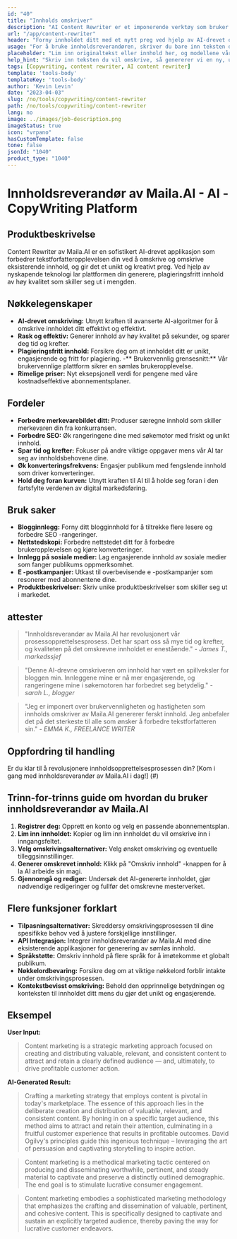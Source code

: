 ```yaml
---
id: "40"
title: "Innholds omskriver"
description: "AI Content Rewriter er et imponerende verktøy som bruker avanserte AI -algoritmer for automatisk å omskrive og omformulere inngangsteksten din, noe som gjør den unik, engasjerende og mer tiltalende.  Dette verktøyet er ideelt for bloggere, tekstforfattere og innholdsskapere som ønsker å forbedre innholdskvaliteten og unngå plagieringsproblemer."
url: "/app/content-rewriter"
header: "Forny innholdet ditt med et nytt preg ved hjelp av AI-drevet omskriving."
usage: "For å bruke innholdsreverandøren, skriver du bare inn teksten du vil omskrive.  Dette verktøyet vil da generere en unik, godt strukturert og engasjerende versjon av det originale innholdet, og opprettholde konteksten og viktige ideer."
placeholder: "Lim inn originaltekst eller innhold her, og modellene våre vil omskrive den for å skape en unik, engasjerende og tiltalende versjon."
help_hint: "Skriv inn teksten du vil omskrive, så genererer vi en ny, unik versjon mens vi bevarer den opprinnelige betydningen og konteksten.  Ideell for å forbedre innholdskvaliteten og unngå plagieringsproblemer."
tags: [Copywriting, content rewriter, AI content rewriter]
template: 'tools-body'
templateKey: 'tools-body'
author: 'Kevin Levin'
date: "2023-04-03"
slug: /no/tools/copywriting/content-rewriter
path: /no/tools/copywriting/content-rewriter
lang: no
image: ../images/job-description.png
imageStatus: true
icon: "vrpano"
hasCustomTemplate: false
tone: false
jsonId: "1040"
product_type: "1040"
---
```

# Innholdsreverandør av Maila.AI - AI -CopyWriting Platform

## Produktbeskrivelse

Content Rewriter av Maila.AI er en sofistikert AI-drevet applikasjon som forbedrer tekstforfatteropplevelsen din ved å omskrive og omskrive eksisterende innhold, og gir det et unikt og kreativt preg.  Ved hjelp av nyskapende teknologi lar plattformen din generere, plagieringsfritt innhold av høy kvalitet som skiller seg ut i mengden.

## Nøkkelegenskaper

- **AI-drevet omskriving:** Utnytt kraften til avanserte AI-algoritmer for å omskrive innholdet ditt effektivt og effektivt.
 - **Rask og effektiv:** Generer innhold av høy kvalitet på sekunder, og sparer deg tid og krefter.
 - **Plagieringsfritt innhold:** Forsikre deg om at innholdet ditt er unikt, engasjerende og fritt for plagiering.
 -** Brukervennlig grensesnitt:** Vår brukervennlige plattform sikrer en sømløs brukeropplevelse.
 - **Rimelige priser:** Nyt eksepsjonell verdi for pengene med våre kostnadseffektive abonnementsplaner.

## Fordeler

- **Forbedre merkevarebildet ditt:** Produser særegne innhold som skiller merkevaren din fra konkurransen.
 - **Forbedre SEO:** Øk rangeringene dine med søkemotor med friskt og unikt innhold.
 - **Spar tid og krefter:** Fokuser på andre viktige oppgaver mens vår AI tar seg av innholdsbehovene dine.
 - **Øk konverteringsfrekvens:** Engasjer publikum med fengslende innhold som driver konverteringer.
 - **Hold deg foran kurven:** Utnytt kraften til AI til å holde seg foran i den fartsfylte verdenen av digital markedsføring.

## Bruk saker

- **Blogginnlegg:** Forny ditt blogginnhold for å tiltrekke flere lesere og forbedre SEO -rangeringer.
 - **Nettstedskopi:** Forbedre nettstedet ditt for å forbedre brukeropplevelsen og kjøre konverteringer.
 - **Innlegg på sosiale medier:** Lag engasjerende innhold av sosiale medier som fanger publikums oppmerksomhet.
 - **E -postkampanjer:** Utkast til overbevisende e -postkampanjer som resonerer med abonnentene dine.
 - **Produktbeskrivelser:** Skriv unike produktbeskrivelser som skiller seg ut i markedet.

## attester

> "Innholdsreverandør av Maila.AI har revolusjonert vår prosessopprettelsesprosess. Det har spart oss så mye tid og krefter, og kvaliteten på det omskrevne innholdet er enestående."  - _James T., markedssjef_

> "Denne AI-drevne omskriveren om innhold har vært en spillveksler for bloggen min. Innleggene mine er nå mer engasjerende, og rangeringene mine i søkemotoren har forbedret seg betydelig."  - _sarah L., blogger_

> "Jeg er imponert over brukervennligheten og hastigheten som innholds omskriver av Maila.AI genererer ferskt innhold. Jeg anbefaler det på det sterkeste til alle som ønsker å forbedre tekstforfatteren sin."  - _EMMA K., FREELANCE WRITER_

## Oppfordring til handling

Er du klar til å revolusjonere innholdsopprettelsesprosessen din?  [Kom i gang med innholdsreverandør av Maila.AI i dag!] (#)

## Trinn-for-trinns guide om hvordan du bruker innholdsreverandør av Maila.AI

1. **Registrer deg:** Opprett en konto og velg en passende abonnementsplan.
 2. **Lim inn innholdet:** Kopier og lim inn innholdet du vil omskrive inn i inngangsfeltet.
 3. **Velg omskrivingsalternativer:** Velg ønsket omskriving og eventuelle tilleggsinnstillinger.
 4. **Generer omskrevet innhold:** Klikk på "Omskriv innhold" -knappen for å la AI arbeide sin magi.
 5. **Gjennomgå og rediger:** Undersøk det AI-genererte innholdet, gjør nødvendige redigeringer og fullfør det omskrevne mesterverket.

## Flere funksjoner forklart

- **Tilpasningsalternativer:** Skreddersy omskrivingsprosessen til dine spesifikke behov ved å justere forskjellige innstillinger.
 - **API Integrasjon:** Integrer innholdsreverandør av Maila.AI med dine eksisterende applikasjoner for generering av sømløs innhold.
 - **Språkstøtte:** Omskriv innhold på flere språk for å imøtekomme et globalt publikum.
 - **Nøkkelordbevaring:** Forsikre deg om at viktige nøkkelord forblir intakte under omskrivingsprosessen.
 - **Kontekstbevisst omskriving:** Behold den opprinnelige betydningen og konteksten til innholdet ditt mens du gjør det unikt og engasjerende.

## Eksempel

**User Input:**


> Content marketing is a strategic marketing approach focused on creating and distributing valuable, relevant, and consistent content to attract and retain a clearly defined audience — and, ultimately, to drive profitable customer action.


**AI-Generated Result:**

> Crafting a marketing strategy that employs content is pivotal in today's marketplace. The essence of this approach lies in the deliberate creation and distribution of valuable, relevant, and consistent content. By honing in on a specific target audience, this method aims to attract and retain their attention, culminating in a fruitful customer experience that results in profitable outcomes. David Ogilvy's principles guide this ingenious technique – leveraging the art of persuasion and captivating storytelling to inspire action.

> Content marketing is a methodical marketing tactic centered on producing and disseminating worthwhile, pertinent, and steady material to captivate and preserve a distinctly outlined demographic. The end goal is to stimulate lucrative consumer engagement.


> Content marketing embodies a sophisticated marketing methodology that emphasizes the crafting and dissemination of valuable, pertinent, and cohesive content. This is specifically designed to captivate and sustain an explicitly targeted audience, thereby paving the way for lucrative customer endeavors.

